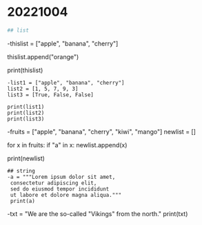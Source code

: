 # 20221004

```Python
## list
```
-thislist = ["apple", "banana", "cherry"]

 thislist.append("orange")

 print(thislist)
 ```
-list1 = ["apple", "banana", "cherry"]
 list2 = [1, 5, 7, 9, 3]
 list3 = [True, False, False]
 
 print(list1)
 print(list2)
 print(list3)
``` 
-fruits = ["apple", "banana", "cherry", "kiwi", "mango"]
 newlist = []

 for x in fruits:
  if "a" in x:
    newlist.append(x)

 print(newlist)

```
## string
-a = """Lorem ipsum dolor sit amet,
 consectetur adipiscing elit,
 sed do eiusmod tempor incididunt
 ut labore et dolore magna aliqua."""
 print(a)
```
-txt = "We are the so-called \"Vikings\" from the north."
 print(txt) 







